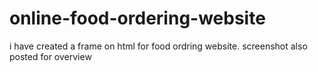 # online-food-ordering-website
i have created a frame on html for food ordring website.
screenshot also posted for overview
